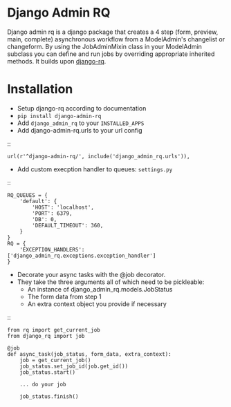 # Django Admin RQ

Django admin rq is a django package that creates a 4 step (form, preview, main, complete) asynchronous workflow from a ModelAdmin's changelist or changeform.
By using the JobAdminMixin class in your ModelAdmin subclass you can define and run jobs by overriding appropriate inherited methods.
It builds upon [django-rq][django-rq].

[django-rq]: https://github.com/ui/django-rq

# Installation

-   Setup django-rq according to documentation
-   ``pip install django-admin-rq``
-   Add ``django_admin_rq`` to your ``INSTALLED_APPS``
-   Add django-admin-rq.urls to your url config

::

    url(r'^django-admin-rq/', include('django_admin_rq.urls')),


-   Add custom execption handler to queues: ```settings.py```

::

    RQ_QUEUES = {
        'default': {
            'HOST': 'localhost',
            'PORT': 6379,
            'DB': 0,
            'DEFAULT_TIMEOUT': 360,
        }
    }
    RQ = {
        'EXCEPTION_HANDLERS': ['django_admin_rq.exceptions.exception_handler']
    }


-   Decorate your async tasks with the @job decorator.  
-   They take the three arguments all of which need to be pickleable:
    -   An instance of django_admin_rq.models.JobStatus
    -   The form data from step 1
    -   An extra context object you provide if necessary

::

    from rq import get_current_job
    from django_rq import job
    
    @job
    def async_task(job_status, form_data, extra_context):
        job = get_current_job()
        job_status.set_job_id(job.get_id())
        job_status.start()
        
        ... do your job
        
        job_status.finish()

